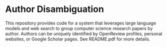 # Author Disambiguation

This repository provides code for a system that leverages large language models and web search to group computer science research papers by author. Authors can be uniquely identified by OpenReview profiles, personal websites, or Google Scholar pages. See README.pdf for more details.